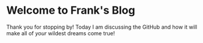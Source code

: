 # Welcome to Frank's Blog

Thank you for stopping by! Today I am discussing the GitHub and how it will make all of _your_ wildest dreams come true!
